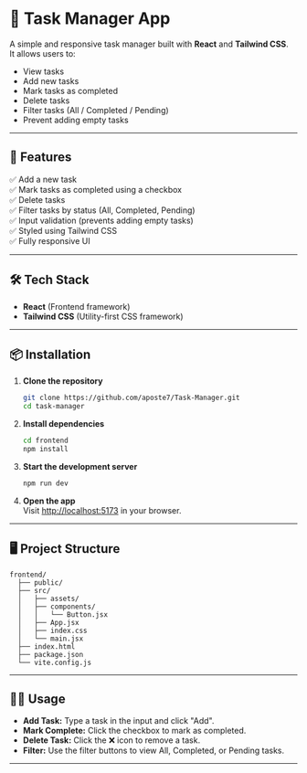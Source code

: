 # 📝 Task Manager App

A simple and responsive task manager built with **React** and **Tailwind CSS**.  
It allows users to:

-   View tasks
-   Add new tasks
-   Mark tasks as completed
-   Delete tasks
-   Filter tasks (All / Completed / Pending)
-   Prevent adding empty tasks

---

## 🚀 Features

✅ Add a new task  
✅ Mark tasks as completed using a checkbox  
✅ Delete tasks  
✅ Filter tasks by status (All, Completed, Pending)  
✅ Input validation (prevents adding empty tasks)  
✅ Styled using Tailwind CSS  
✅ Fully responsive UI

---

## 🛠 Tech Stack

-   **React** (Frontend framework)
-   **Tailwind CSS** (Utility-first CSS framework)

---

## 📦 Installation

1. **Clone the repository**

    ```bash
    git clone https://github.com/aposte7/Task-Manager.git
    cd task-manager
    ```

2. **Install dependencies**

    ```bash
    cd frontend
    npm install
    ```

3. **Start the development server**

    ```bash
    npm run dev
    ```

4. **Open the app**  
   Visit [http://localhost:5173](http://localhost:5173) in your browser.

---

## 🖥️ Project Structure

```
frontend/
  ├── public/
  ├── src/
  │   ├── assets/
  │   ├── components/
  │   │   └── Button.jsx
  │   ├── App.jsx
  │   ├── index.css
  │   └── main.jsx
  ├── index.html
  ├── package.json
  └── vite.config.js
```

---

## 🧑‍💻 Usage

-   **Add Task:** Type a task in the input and click "Add".
-   **Mark Complete:** Click the checkbox to mark as completed.
-   **Delete Task:** Click the ❌ icon to remove a task.
-   **Filter:** Use the filter buttons to view All, Completed, or Pending tasks.

---
